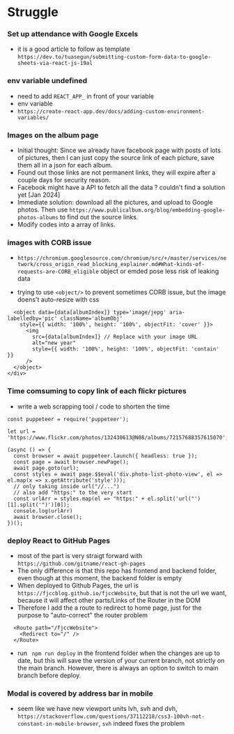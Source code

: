 # Struggle

### Set up attendance with Google Excels
* it is a good article to follow as template ``` https://dev.to/tuasegun/submitting-custom-form-data-to-google-sheets-via-react-js-19al ```

### env variable undefined
* need to add ```REACT_APP_``` in front of your variable
* env variable
* ```https://create-react-app.dev/docs/adding-custom-environment-variables/```


### Images on the album page
* Initial thought: Since we already have facebook page with posts of lots of pictures, then I can just copy the source link of each picture, save them all in a json for each album.
* Found out those links are not permanent links, they will expire after a couple days for security reason.
* Facebook might have a API to fetch all the data ? couldn't find a solution yet [Jan 2024]
* Immediate solution: download all the pictures, and upload to Google photos. Then use ```https://www.publicalbum.org/blog/embedding-google-photos-albums``` to find out the source links.
* Modify codes into a array of links.

### images with CORB issue
* ```https://chromium.googlesource.com/chromium/src/+/master/services/network/cross_origin_read_blocking_explainer.md#What-kinds-of-requests-are-CORB_eligible```
object or emded pose less risk of leaking data

* trying to use ```<object/>``` to prevent sometimes CORB issue, but the image doens't auto-resize with css

```<div style={{ width: '100%', height: '100%', overflow: 'hidden' }}>
  <object data={data[albumIndex]} type='image/jepg' aria-labelledby='pic' className='albumObj'
    style={{ width: '100%', height: '100%', objectFit: 'cover' }}>
      <img
        src={data[albumIndex]} // Replace with your image URL
        alt="new year"
        style={{ width: '100%', height: '100%', objectFit: 'contain' }}
      />
  </object>
</div>
```

### Time comsuming to copy link of each flickr pictures
* write a web scrapping tool / code to shorten the time

```
const puppeteer = require('puppeteer');

let url = 'https://www.flickr.com/photos/132430613@N08/albums/72157688357615070';

(async () => {
  const browser = await puppeteer.launch({ headless: true });
  const page = await browser.newPage();
  await page.goto(url);
  const styles = await page.$$eval('div.photo-list-photo-view', el => el.map(x => x.getAttribute('style')));
  // only taking inside url("//...")
  // also add "https:" to the very start
  const urlArr = styles.map(el => "https:" + el.split('url("')[1].split('")')[0]);
  console.log(urlArr)
  await browser.close();
})();
```


### deploy React to GitHub Pages
* most of the part is very straigt forward with ```https://github.com/gitname/react-gh-pages```
* The only difference is that this repo has frontend and backend folder, even though at this moment, the backend folder is empty
* When deployed to Github Pages, the url is ```https://fjccblog.github.io/fjccWebsite```, but that is not the url we want, because it will affect other parts/Links of the Router in the DOM
* Therefore I add the a route to redirect to home page, just for the purpose to "auto-correct" the router problem
```
  <Route path="/fjccWebsite">
    <Redirect to="/" />
  </Route>
```
* run ``` npm run deploy``` in the frontend folder when the changes are up to date, but this will save the version of your current branch, not strictly on the main branch. However, there is always an option to switch to main branch before deploy.

### Modal is covered by address bar in mobile
* seem like we have new viewport units lvh, svh and dvh, ```https://stackoverflow.com/questions/37112218/css3-100vh-not-constant-in-mobile-browser```,  ```svh``` indeed fixes the problem
